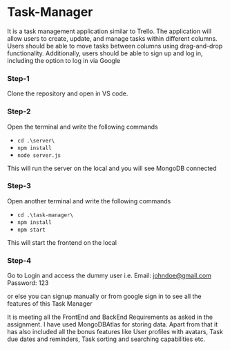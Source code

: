 # Task-Manager
It is a  task management application similar to Trello. The application will allow users to create, update, and manage tasks within different columns. Users should be able to move tasks between columns using drag-and-drop functionality. Additionally,
users should be able to sign up and log in, including the option to log in via Google

### Step-1
Clone the repository and open in VS code.

### Step-2
Open the terminal and write the following commands

- `cd .\server\`
- `npm install`
- `node server.js`

This will run the server on the local and you will see MongoDB connected


### Step-3
Open another terminal and write the following commands

- `cd .\task-manager\`
- `npm install`
- `npm start`

This will start the frontend on the local



### Step-4
Go to Login and access the dummy user i.e.
Email: johndoe@gmail.com
Password: 123


or else you can signup manually or from google sign in to see all the features of this Task Manager




It is meeting all the FrontEnd and BackEnd Requirements as asked in the assignment. I have used MongoDBAtlas for storing data. Apart from that it has also included all the bonus features like  User profiles with avatars, Task due dates and reminders, Task sorting and searching capabilities etc.
